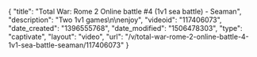 {
    "title": "Total War: Rome 2 Online battle #4 (1v1 sea battle) - Seaman",
    "description": "Two  1v1 games\n\nenjoy",
    "videoid": "117406073",
    "date_created": "1396555768",
    "date_modified": "1506478303",
    "type": "captivate",
    "layout": "video",
    "url": "\/v\/total-war-rome-2-online-battle-4-1v1-sea-battle-seaman\/117406073"
}